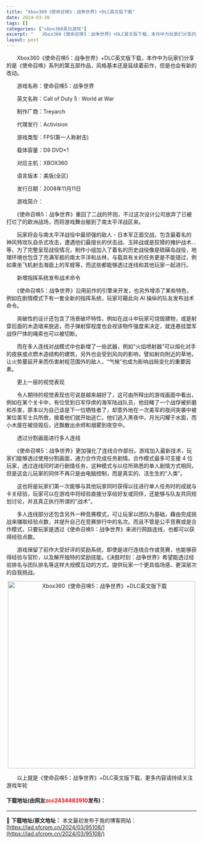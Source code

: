 ```yaml
---
title: "Xbox360《使命召唤5：战争世界》+DLC英文版下载"
date: 2024-03-30
tags: []
categories: ["xbox360英日游戏"]
excerpt: "　　Xbox360《使命召唤5：战争世界》+DLC英文版下载，本作中为玩家们分享的是《使命召唤》系列的第五部作品，风格基本还是延续着前作，但是也会有新的改动。 　　游戏名称：使命召唤5：战争世界 　　英文名称：Call of Duty 5 : World at War 　　制作厂商：Treyarch&hellip;"
layout: post
---
```


 <p>　　Xbox360《使命召唤5：战争世界》+DLC英文版下载，本作中为玩家们分享的是《使命召唤》系列的第五部作品，风格基本还是延续着前作，但是也会有新的改动。</p> <p>　　游戏名称：使命召唤5：战争世界</p> <p>　　英文名称：Call of Duty 5 : World at War</p> <p>　　制作厂商：Treyarch</p> <p>　　代理发行：Activision</p> <p>　　游戏类型：FPS(第一人称射击)</p> <p>　　载体容量：D9 DVD&times;1</p> <p>　　对应主机：XBOX360</p> <p>　　语言版本：美版(全区)</p> <p>　　发行日期：2008年11月11日</p> <p>　　游戏简介：</p> <p>　　《使命召唤5：战争世界》重回了二战的怀抱，不过这次设计公司放弃了已被打烂了的欧洲战场，而将游戏舞台搬到了南太平洋战区来。</p> <p>　　玩家将会与南太平洋战役中最顽强的敌人 - 日本军正面交战，包含最着名的神风特攻队自杀式攻击，遭遇他们最擅长的伏击战、玉碎战或是狡猾的掩护战术...等，为了完整呈现战役情况，制作小组加入了着名的历史战役像是硫磺岛战役，地理环境也包含了充满军舰的南太平洋和丛林，与载具有关的任务更是不能错过，例如乘坐飞机射击海面上的军舰等，而这些都能够透过连线和其他玩家一起进行。</p> <p>　　新增指挥系统发布战术命令</p> <p>　　《使命召唤5：战争世界》沿用前作的引擎来开发，也另外增添了某些特色，例如在剧情模式下有一套全新的指挥系统，玩家可藉此向 AI 操纵的队友发布战术命令。</p> <p>　　突破性的设计还包含了场景破坏特性，例如在战斗中玩家可烧毁建物，或是射穿后面的木造墙来脱逃，而子弹射穿程度也会视该物件强度来决定，就连悬挂盟军战俘尸体的绳索也可以被切断。</p> <p>　　而在多人连线对战模式中也新增了一些武器，例如&ldquo;火焰喷射器&rdquo;可以熔化对手的皮肤或点燃木造结构的建筑，另外也会受到风向的影响，譬如射向附近的草地，让火势蔓延开来而伤害射程范围外的敌人，&ldquo;气候&rdquo;也成为影响战局变化的重要因素。</p> <p>　　更上一层的视觉表现</p> <p>　　令人期待的视觉表现也可说是越来越好了，这可由所释出的游戏画面中看出，例如在某个关卡中，有位受到日军俘虏的海军陆战队员，他目睹了一个战俘被折磨和杀害，原本以为自己该是下一位牺牲者了，却意外地在一次美军的夜间突袭中被某位美军士兵所救，接着他们就开始逃亡。他们逃入黑夜中，月光闪耀于水面，而小木屋在被烧毁后，还飘散出余烬和烟雾到夜空中。</p> <p>　　透过分割画面进行多人连线</p> <p>　　《使命召唤5：战争世界》更加强化了连线合作部份。游戏加入最新技术，玩家们能够透过使用分割画面，通力合作完成任务剧情。合作模式最多可支援 4 位玩家，透过连线同时进行剧情任务，这种模式与以往所熟悉的单人剧情方式相同，但是这会儿玩家的同伴不再只是由电脑控制，而是真实的、活生生的&ldquo;人类&rdquo;。</p> <p>　　这也将是玩家们第一次能够与其他玩家同时获得以往进行单人任务时的成就与卡关经验，玩家可以在游戏中将经验直接分享给好友或同伴，还能够与队友共同规划讨论，并且真正执行所谓的&ldquo;战术&rdquo;。</p> <p>　　多人连线部分还包含另外一种竞赛模式，可让玩家以团队为基础，藉由完成挑战来赚取经验点数，并提升自己在竞赛排行中的名次。而且不管是公平竞赛或是合作模式，只要玩家是透过《使命召唤5：战争世界》来进行网路连线，也都可以获得经验点数。</p> <p>　　游戏保留了前作大受好评的奖励系统，即使是进行连线合作或竞赛，也能够获得经验与官阶，以及解开独特的奖励技能。《决胜时刻：战争世界》希望能透过经验排名与团队排名等这样大规模互动的方式，提供玩家一个更具临场感、更深层次的自我挑战。</p> <p align="center"><img align="" border="0" src="https://lad.sfcrom.cn/wp-content/uploads/2024/03/20240330_6607dac38a86b.jpg" width="496" alt="Xbox360《使命召唤5：战争世界》+DLC英文版下载" /></p> <p>　　以上就是《使命召唤5：战争世界》+DLC英文版下载，更多内容请持续关注游戏年轮</p> <p><h4>下载地址(由网友<font color="red">zcc2434482910</font>发布)：</h4></p> 

---
📖 **下载地址/原文地址：** 本文最初发布于我的博客网站：[https://lad.sfcrom.cn/2024/03/95108/](https://lad.sfcrom.cn/2024/03/95108/)
